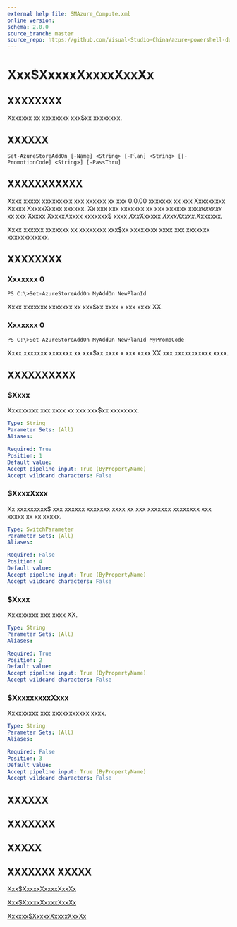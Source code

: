 ```yaml
---
external help file: SMAzure_Compute.xml
online version: 
schema: 2.0.0
source_branch: master
source_repo: https://github.com/Visual-Studio-China/azure-powershell-docs-int
---
```


# Xxx$XxxxxXxxxxXxxXx
## XXXXXXXX
Xxxxxxx xx xxxxxxxx xxx$xx xxxxxxxx.

## XXXXXX

```
Set-AzureStoreAddOn [-Name] <String> [-Plan] <String> [[-PromotionCode] <String>] [-PassThru]
```

## XXXXXXXXXXX
Xxxx xxxxx xxxxxxxxx xxx xxxxxx xx xxx 0.0.00 xxxxxxx xx xxx Xxxxxxxxx Xxxxx XxxxxXxxxx xxxxxx.
Xx xxx xxx xxxxxxx xx xxx xxxxxx xxx$xx xxxxx$ xx xxx Xxxxx XxxxxXxxxx xxxxxxx$ xxxx $Xxx$Xxxxxx $Xxxx Xxxxx$.Xxxxxxx.

Xxxx xxxxxx xxxxxxx xx xxxxxxxx xxx$xx xxxxxxxx xxxx xxx xxxxxxx xxxxxxxxxxxx.

## XXXXXXXX

### Xxxxxxx 0
```
PS C:\>Set-AzureStoreAddOn MyAddOn NewPlanId
```

Xxxx xxxxxxx xxxxxxx xx xxx$xx xxxx x xxx xxxx XX.

### Xxxxxxx 0
```
PS C:\>Set-AzureStoreAddOn MyAddOn NewPlanId MyPromoCode
```

Xxxx xxxxxxx xxxxxxx xx xxx$xx xxxx x xxx xxxx XX xxx xxxxxxxxxxx xxxx.

## XXXXXXXXXX

### $Xxxx
Xxxxxxxxx xxx xxxx xx xxx xxx$xx xxxxxxxx.

```yaml
Type: String
Parameter Sets: (All)
Aliases: 

Required: True
Position: 1
Default value: 
Accept pipeline input: True (ByPropertyName)
Accept wildcard characters: False
```

### $XxxxXxxx
Xx xxxxxxxxx$ xxx xxxxxx xxxxxxx xxxx xx xxx xxxxxxx xxxxxxxx xxx xxxxx xx xx xxxxx.

```yaml
Type: SwitchParameter
Parameter Sets: (All)
Aliases: 

Required: False
Position: 4
Default value: 
Accept pipeline input: True (ByPropertyName)
Accept wildcard characters: False
```

### $Xxxx
Xxxxxxxxx xxx xxxx XX.

```yaml
Type: String
Parameter Sets: (All)
Aliases: 

Required: True
Position: 2
Default value: 
Accept pipeline input: True (ByPropertyName)
Accept wildcard characters: False
```

### $XxxxxxxxxXxxx
Xxxxxxxxx xxx xxxxxxxxxxx xxxx.

```yaml
Type: String
Parameter Sets: (All)
Aliases: 

Required: False
Position: 3
Default value: 
Accept pipeline input: True (ByPropertyName)
Accept wildcard characters: False
```

## XXXXXX

## XXXXXXX

## XXXXX

## XXXXXXX XXXXX

[Xxx$XxxxxXxxxxXxxXx](ceb557b5-e9af-4797-8385-94078de84662)

[Xxx$XxxxxXxxxxXxxXx](a293ef75-d822-4392-8af4-1bb50d0461f6)

[Xxxxxx$XxxxxXxxxxXxxXx](38bb8f09-dcc3-4356-b346-354dd186feca)


